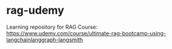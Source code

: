 # rag-udemy
Learning repository for RAG Course: https://www.udemy.com/course/ultimate-rag-bootcamp-using-langchainlanggraph-langsmith
